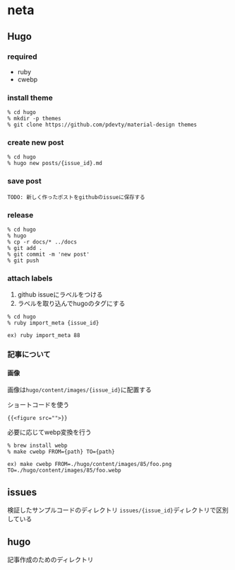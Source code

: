 # neta

## Hugo
### required

- ruby
- cwebp

### install theme
```shell
% cd hugo
% mkdir -p themes
% git clone https://github.com/pdevty/material-design themes 
```

### create new post
```shell
% cd hugo
% hugo new posts/{issue_id}.md
```

### save post
```shell
TODO: 新しく作ったポストをgithubのissueに保存する
```

### release
```shell
% cd hugo
% hugo
% cp -r docs/* ../docs
% git add .
% git commit -m 'new post'
% git push
```

### attach labels
1. github issueにラベルをつける
2. ラベルを取り込んでhugoのタグにする
```shell
% cd hugo
% ruby import_meta {issue_id}

ex) ruby import_meta 88
```

### 記事について
#### 画像
画像は`hugo/content/images/{issue_id}`に配置する

ショートコードを使う
```
{{<figure src="">}}
```

必要に応じてwebp変換を行う
```
% brew install webp
% make cwebp FROM={path} TO={path}

ex) make cwebp FROM=./hugo/content/images/85/foo.png TO=./hugo/content/images/85/foo.webp
```

## issues
検証したサンプルコードのディレクトリ
`issues/{issue_id}`ディレクトリで区別している

## hugo
記事作成のためのディレクトリ



